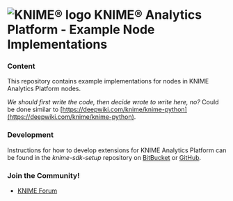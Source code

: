 # ![KNIME® logo](https://www.knime.com/sites/default/files/knime_logo_github_40x40_4layers.png) KNIME® Analytics Platform - Example Node Implementations

### Content
This repository contains example implementations for nodes in KNIME Analytics Platform nodes. 

_We should first write the code, then decide wrote to write here, no?_
Could be done similar to [https://deepwiki.com/knime/knime-python](https://deepwiki.com/knime/knime-python).

### Development
Instructions for how to develop extensions for KNIME Analytics Platform can be found in the _knime-sdk-setup_ repository on [BitBucket](https://bitbucket.org/KNIME/knime-sdk-setup) or [GitHub](http://github.com/knime/knime-sdk-setup).

### Join the Community!
* [KNIME Forum](https://tech.knime.org/forum)

